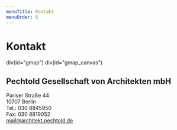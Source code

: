 ```yaml
---
menuTitle: Kontakt
menuOrder: 6
---
```


# Kontakt


<script src="http://maps.google.com/maps/api/js?sensor=false"> </script>
<t render="jade">
div(id="gmap")
    div(id="gmap_canvas")
</t>
<script src="/scripts/map.js"> </script>

## Pechtold Gesellschaft von Architekten mbH
Pariser Straße 44  
10707 Berlin  
Tel.: 030 8845950  
Fax: 030 8819052  
<mail@architekt.pechtold.de>